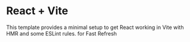 # React + Vite
This template provides a minimal setup to get React working in Vite with HMR and some ESLint rules.
for Fast Refresh
 
